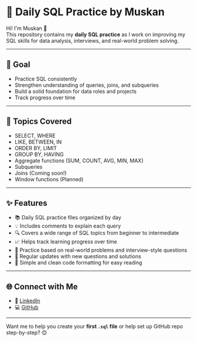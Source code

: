 # 💾 Daily SQL Practice by Muskan

Hi! I'm Muskan 👋  
This repository contains my **daily SQL practice** as I work on improving my SQL skills for data analysis, interviews, and real-world problem solving.

---

## 🎯 Goal

- Practice SQL consistently
- Strengthen understanding of queries, joins, and subqueries
- Build a solid foundation for data roles and projects
- Track progress over time

---
## 🧠 Topics Covered

- SELECT, WHERE
- LIKE, BETWEEN, IN
- ORDER BY, LIMIT
- GROUP BY, HAVING
- Aggregate functions (SUM, COUNT, AVG, MIN, MAX)
- Subqueries
- Joins (Coming soon!)
- Window functions (Planned)

---

## ✨ Features

- 📚 Daily SQL practice files organized by day
- 💡 Includes comments to explain each query
- 🔍 Covers a wide range of SQL topics from beginner to intermediate
- 📈 Helps track learning progress over time
- 🧠 Practice based on real-world problems and interview-style questions
- 🔄 Regular updates with new questions and solutions
- 📝 Simple and clean code formatting for easy reading

---

## 🌐 Connect with Me

- 💼 [LinkedIn](www.linkedin.com/in/muskan-kumari-60665a2a6)
- 💻 [GitHub](https://github.com/Musu581/Musu581.git)

---

Want me to help you create your **first `.sql` file** or help set up GitHub repo step-by-step? 😊









